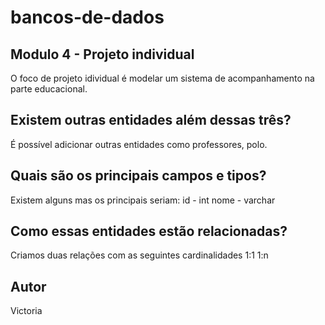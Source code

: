 # bancos-de-dados

## Modulo 4 - Projeto individual
O foco de projeto idividual é modelar um sistema de acompanhamento na parte educacional.

## Existem outras entidades além dessas três?
É possível adicionar outras entidades como professores, polo.

## Quais são os principais campos e tipos?
Existem alguns mas os principais seriam:
id - int
nome - varchar

## Como essas entidades estão relacionadas?
Criamos duas relações com as seguintes cardinalidades
1:1
1:n

## Autor
Victoria

